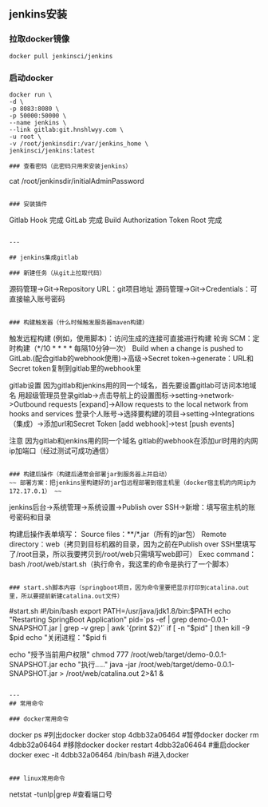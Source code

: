 ## jenkins安装

### 拉取docker镜像
```
docker pull jenkinsci/jenkins
```

### 启动docker
```
docker run \
-d \
-p 8083:8080 \
-p 50000:50000 \
--name jenkins \
--link gitlab:git.hnshlwyy.com \
-u root \
-v /root/jenkinsdir:/var/jenkins_home \
jenkinsci/jenkins:latest

### 查看密码（此密码只用来安装jenkins）
```
cat /root/jenkinsdir/initialAdminPassword
```

### 安装插件
```
Gitlab Hook	 完成
GitLab	 完成
Build Authorization Token Root 完成
```

---

## jenkins集成gitlab

### 新建任务（从git上拉取代码）
```
源码管理->Git->Repository URL：git项目地址
源码管理->Git->Credentials：可直接输入账号密码
```

### 构建触发器（什么时候触发服务器maven构建）
```
触发远程构建 (例如，使用脚本)：访问生成的连接可直接进行构建
轮询 SCM：定时构建（*/10 * * * *   每隔10分钟一次）
Build when a change is pushed to GitLab.(配合gitlab的webhook使用)->高级->Secret token->generate：URL和Secret token复制到gitlab里的webhook里

gitlab设置
因为gitlab和jenkins用的同一个域名，首先要设置gitlab可访问本地域名
用超级管理员登录gitlab->点击导航上的设置图标->setting->network->Outbound requests [expand]->Allow requests to the local network from hooks and services
登录个人账号->选择要构建的项目->setting->Integrations（集成）->添加url和Secret Token [add webhook]->test [push events]

注意
因为gitlab和jenkins用的同一个域名
gitlab的webhook在添加url时用的内网ip加端口（经过测试可成功通信）
```

### 构建后操作（构建后通常会部署jar到服务器上并启动）
~~ 部署方案：把jenkins里构建好的jar包远程部署到宿主机里（docker宿主机的内网ip为172.17.0.1） ~~
```
jenkins后台->系统管理->系统设置->Publish over SSH->新增：填写宿主机的账号密码和目录

构建后操作表单填写：
Source files：**/*.jar（所有的jar包）
Remote directory：web（拷贝到目标机器的目录，因为之前在Publish over SSH里填写了/root目录，所以我要拷贝到/root/web只需填写web即可）
Exec command：bash /root/web/start.sh（执行命令，我这里的命令是执行了一个脚本）
```

### start.sh脚本内容（springboot项目，因为命令里要把显示打印到catalina.out里，所以要提前新建catalina.out文件）
```
#start.sh
#!/bin/bash
export PATH=/usr/java/jdk1.8/bin:$PATH
echo "Restarting SpringBoot Application"
pid=`ps -ef | grep demo-0.0.1-SNAPSHOT.jar | grep -v grep | awk '{print $2}'`
if [ -n "$pid" ]
then
   kill -9 $pid
   echo "关闭进程："$pid
fi

echo "授予当前用户权限"
chmod 777 /root/web/target/demo-0.0.1-SNAPSHOT.jar
echo "执行....."
java -jar /root/web/target/demo-0.0.1-SNAPSHOT.jar > /root/web/catalina.out  2>&1 &
```

---
## 常用命令

### docker常用命令
```
docker ps #列出docker
docker stop 4dbb32a06464 #暂停docker
docker rm 4dbb32a06464 #移除docker
docker restart 4dbb32a06464 #重启docker
docker exec -it 4dbb32a06464 /bin/bash #进入docker
```

### linux常用命令
```
netstat -tunlp|grep #查看端口号
```